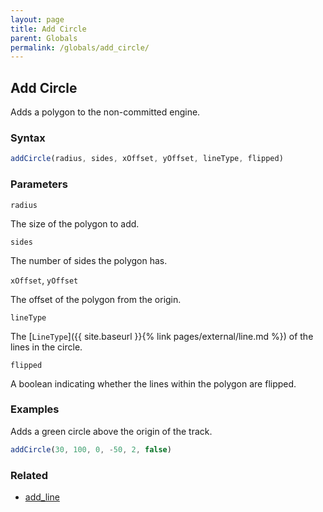 ```yaml
---
layout: page
title: Add Circle
parent: Globals
permalink: /globals/add_circle/
---
```


## Add Circle

Adds a polygon to the non-committed engine.

### Syntax

```js
addCircle(radius, sides, xOffset, yOffset, lineType, flipped)
```

### Parameters

`radius`

The size of the polygon to add.

`sides`

The number of sides the polygon has.

`xOffset`, `yOffset`

The offset of the polygon from the origin.

`lineType`

The [`LineType`]({{ site.baseurl }}{% link pages/external/line.md %}) of the lines in the circle.

`flipped`

A boolean indicating whether the lines within the polygon are flipped.

### Examples

Adds a green circle above the origin of the track.

```js
addCircle(30, 100, 0, -50, 2, false)
```

### Related

- [add_line](./add_line.md)
